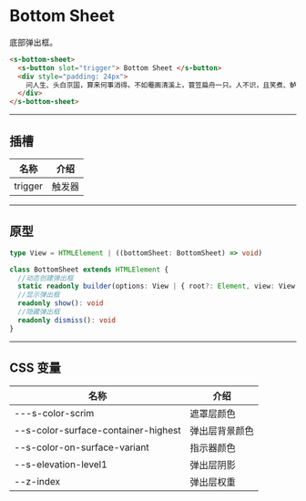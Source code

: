 # Bottom Sheet

底部弹出框。

```html preview
<s-bottom-sheet>
  <s-button slot="trigger"> Bottom Sheet </s-button>
  <div style="padding: 24px">
    问人生、头白京国，算来何事消得。不如罨画清溪上，蓑笠扁舟一只。人不识，且笑煮、鲈鱼趁著莼丝碧。无端酸鼻，向岐路消魂，征轮驿骑，断雁西风急。 英雄辈，事业东西南北。临风因甚泣。酬知有愿频挥手，零雨凄其此日。休太息，须信道、诸公衮衮皆虚掷。年来踪迹。有多少雄心，几翻恶梦，泪点霜华织。
  </div>
</s-bottom-sheet>
```

---

## 插槽

| 名称     | 介绍     |
| -------- | ------- |
| trigger  | 触发器   |

---

## 原型

```ts
type View = HTMLElement | ((bottomSheet: BottomSheet) => void)

class BottomSheet extends HTMLElement {
  //动态创建弹出框
  static readonly builder(options: View | { root?: Element, view: View }): BottomSheet
  //显示弹出框
  readonly show(): void
  //隐藏弹出框
  readonly dismiss(): void
} 
```

---

## CSS 变量

| 名称                                | 介绍           |
| ----------------------------------- | ------------- |
| ---s-color-scrim                    | 遮罩层颜色     |
| --s-color-surface-container-highest | 弹出层背景颜色 |
| --s-color-on-surface-variant        | 指示器颜色     |
| --s-elevation-level1                | 弹出层阴影     |
| --z-index                           | 弹出层权重     |